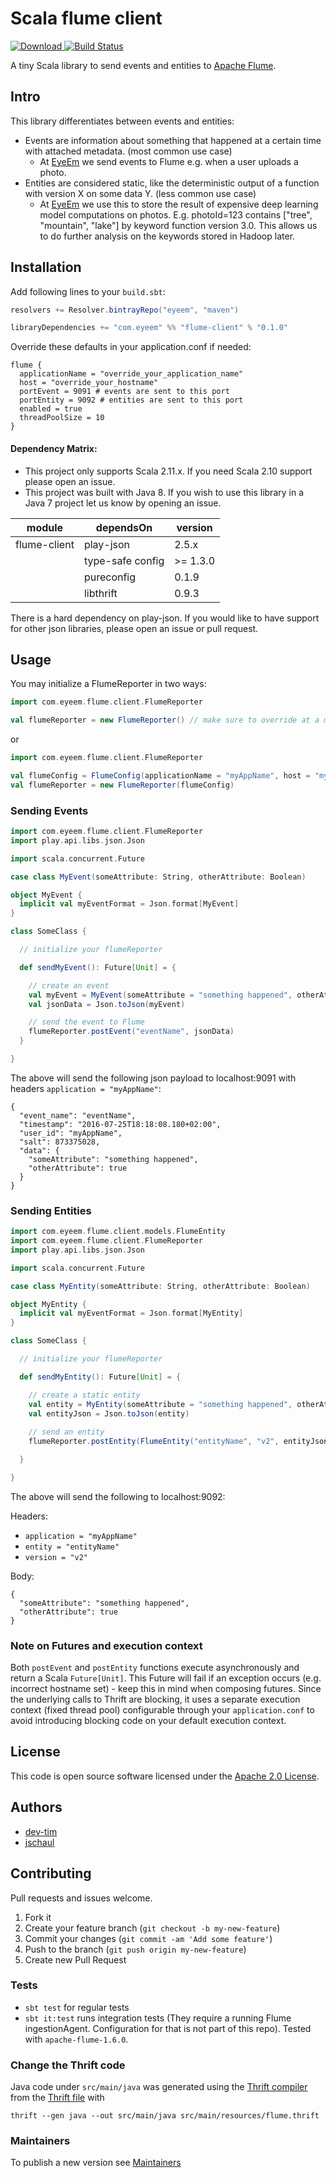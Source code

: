 # Scala flume client

[![Download](https://api.bintray.com/packages/eyeem/maven/flume-client/images/download.svg) ](https://bintray.com/eyeem/maven/flume-client/_latestVersion)[![Build Status](https://travis-ci.org/eyeem/scala-flume-client.svg?branch=master)](https://travis-ci.org/eyeem/scala-flume-client)

A tiny Scala library to send events and entities to [Apache Flume](https://flume.apache.org/).  

## Intro

This library differentiates between events and entities:

* Events are information about something that happened at a certain time with attached metadata. (most common use case)
    * At [EyeEm](https://www.eyeem.com/) we send events to Flume e.g. when a user uploads a photo.  
* Entities are considered static, like the deterministic output of a function with version X on some data Y. (less common use case)
    * At [EyeEm](https://www.eyeem.com/) we use this to store the result of expensive deep learning model computations on photos. E.g. photoId=123 contains ["tree", "mountain", "lake"] by keyword function version 3.0. This allows us to do further analysis on the keywords stored in Hadoop later.

## Installation 

Add following lines to your ```build.sbt```: 

```scala
resolvers += Resolver.bintrayRepo("eyeem", "maven")

libraryDependencies += "com.eyeem" %% "flume-client" % "0.1.0"
```

Override these defaults in your application.conf if needed:

```
flume {
  applicationName = "override_your_application_name"
  host = "override_your_hostname"
  portEvent = 9091 # events are sent to this port
  portEntity = 9092 # entities are sent to this port
  enabled = true
  threadPoolSize = 10
}
```

#### Dependency Matrix:

* This project only supports Scala 2.11.x. If you need Scala 2.10 support please open an issue.
* This project was built with Java 8. If you wish to use this library in a Java 7 project let us know by opening an issue.

| module                       | dependsOn                | version  |
| ---------------------------- | ------------------------ | -------- |
| flume-client                 | play-json                | 2.5.x    |
|                              | type-safe config         | >= 1.3.0 |
|                              | pureconfig               | 0.1.9    |
|                              | libthrift                | 0.9.3    |

There is a hard dependency on play-json. If you would like to have support for other json libraries, please open an issue or pull request.

## Usage

You may initialize a FlumeReporter in two ways:

```scala
import com.eyeem.flume.client.FlumeReporter

val flumeReporter = new FlumeReporter() // make sure to override at a minimum flume.applicationName and flume.host in your configuration file
```

or

```scala
import com.eyeem.flume.client.FlumeReporter

val flumeConfig = FlumeConfig(applicationName = "myAppName", host = "myserver.mydomain.overrideMe")
val flumeReporter = new FlumeReporter(flumeConfig) 
```


### Sending Events

```scala
import com.eyeem.flume.client.FlumeReporter
import play.api.libs.json.Json

import scala.concurrent.Future

case class MyEvent(someAttribute: String, otherAttribute: Boolean)

object MyEvent {
  implicit val myEventFormat = Json.format[MyEvent]
}

class SomeClass {

  // initialize your flumeReporter

  def sendMyEvent(): Future[Unit] = {

    // create an event
    val myEvent = MyEvent(someAttribute = "something happened", otherAttribute = true)
    val jsonData = Json.toJson(myEvent)

    // send the event to Flume
    flumeReporter.postEvent("eventName", jsonData)
  }

}
```

The above will send the following json payload to localhost:9091 with headers `application = "myAppName"`:

```
{
  "event_name": "eventName",
  "timestamp": "2016-07-25T18:18:08.180+02:00",
  "user_id": "myAppName",
  "salt": 873375028,
  "data": {
    "someAttribute": "something happened",
    "otherAttribute": true
  }
}
```


### Sending Entities

```scala
import com.eyeem.flume.client.models.FlumeEntity
import com.eyeem.flume.client.FlumeReporter
import play.api.libs.json.Json

import scala.concurrent.Future

case class MyEntity(someAttribute: String, otherAttribute: Boolean)

object MyEntity {
  implicit val myEventFormat = Json.format[MyEntity]
}

class SomeClass {

  // initialize your flumeReporter

  def sendMyEntity(): Future[Unit] = {

    // create a static entity
    val entity = MyEntity(someAttribute = "something happened", otherAttribute = true)
    val entityJson = Json.toJson(entity)
    
    // send an entity
    flumeReporter.postEntity(FlumeEntity("entityName", "v2", entityJson))

  }

}
```

The above will send the following to localhost:9092:

Headers:
* `application = "myAppName"`
* `entity = "entityName"`
* `version = "v2"`

Body:
```
{
  "someAttribute": "something happened",
  "otherAttribute": true
}
```

### Note on Futures and execution context

Both `postEvent` and `postEntity` functions execute asynchronously and return a Scala `Future[Unit]`. This Future will fail if an exception occurs (e.g. incorrect hostname set) - keep this in mind when composing futures. 
Since the underlying calls to Thrift are blocking, it uses a separate execution context (fixed thread pool) configurable through your `application.conf` to avoid introducing blocking code on your default execution context.

## License

This code is open source software licensed under the [Apache 2.0 License](http://www.apache.org/licenses/LICENSE-2.0.html).

## Authors

* [dev-tim](https://github.com/dev-tim)
* [jschaul](https://github.com/jschaul)

## Contributing

Pull requests and issues welcome.

1. Fork it
2. Create your feature branch (`git checkout -b my-new-feature`)
3. Commit your changes (`git commit -am 'Add some feature'`)
4. Push to the branch (`git push origin my-new-feature`)
5. Create new Pull Request

### Tests

* `sbt test` for regular tests
* `sbt it:test` runs integration tests (They require a running Flume ingestionAgent. Configuration for that is not part of this repo). Tested with `apache-flume-1.6.0`.

### Change the Thrift code

Java code under `src/main/java` was generated using the [Thrift compiler](https://thrift.apache.org/) from the [Thrift file](src/main/resources/flume.thrift) with

```
thrift --gen java --out src/main/java src/main/resources/flume.thrift
```

### Maintainers

To publish a new version see [Maintainers](MAINTAINERS.md)

